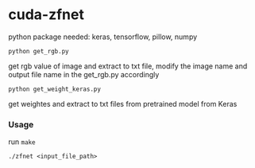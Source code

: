 # cuda-zfnet

python package needed: keras, tensorflow, pillow, numpy

`python get_rgb.py`

get rgb value of image and extract to txt file, modify the image name and output file name in the get_rgb.py accordingly

`python get_weight_keras.py`

get weightes and extract to txt files from pretrained model from Keras

### Usage

run `make`

`./zfnet <input_file_path>`
